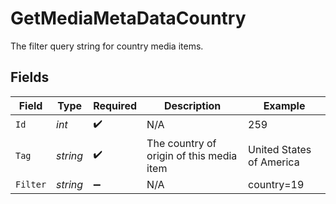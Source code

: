 # GetMediaMetaDataCountry

The filter query string for country media items.


## Fields

| Field                                    | Type                                     | Required                                 | Description                              | Example                                  |
| ---------------------------------------- | ---------------------------------------- | ---------------------------------------- | ---------------------------------------- | ---------------------------------------- |
| `Id`                                     | *int*                                    | :heavy_check_mark:                       | N/A                                      | 259                                      |
| `Tag`                                    | *string*                                 | :heavy_check_mark:                       | The country of origin of this media item | United States of America                 |
| `Filter`                                 | *string*                                 | :heavy_minus_sign:                       | N/A                                      | country=19                               |